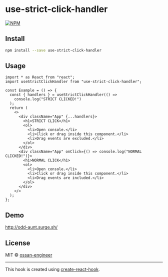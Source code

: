 # use-strict-click-handler

>

[![NPM](https://img.shields.io/npm/v/use-strict-click-handler.svg)](https://www.npmjs.com/package/use-strict-click-handler)

## Install

```bash
npm install --save use-strict-click-handler
```

## Usage

```tsx
import * as React from "react";
import useStrictClickHandler from "use-strict-click-handler";

const Example = () => {
  const { handlers } = useStrictClickHandler(() =>
    console.log("STRICT CLICKED!")
  );
  return (
    <>
      <div className="App" {...handlers}>
        <h1>STRICT CLICK</h1>
        <ol>
          <li>Open console.</li>
          <li>Click or drag inside this component.</li>
          <li>Drag events are excluded.</li>
        </ol>
      </div>
      <div className="App" onClick={() => console.log("NORMAL CLICKED!")}>
        <h1>NORMAL CLICK</h1>
        <ol>
          <li>Open console.</li>
          <li>Click or drag inside this component.</li>
          <li>Drag events are included.</li>
        </ol>
      </div>
    </>
  );
};
```

## Demo

http://odd-aunt.surge.sh/

## License

MIT © [ossan-engineer](https://github.com/ossan-engineer)

---

This hook is created using [create-react-hook](https://github.com/hermanya/create-react-hook).
